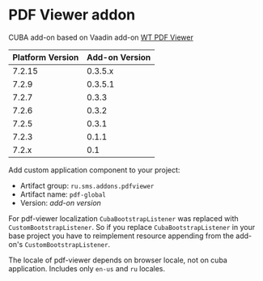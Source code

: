 # PDF Viewer addon
CUBA add-on based on Vaadin add-on [WT PDF Viewer](https://github.com/WhitesteinTechnologies/wt-pdf-viewer)

| Platform Version | Add-on Version |
| ---------------- | -------------- |
| 7.2.15           | 0.3.5.x        |
| 7.2.9            | 0.3.5.1        |
| 7.2.7            | 0.3.3          |
| 7.2.6            | 0.3.2          |
| 7.2.5            | 0.3.1          |
| 7.2.3            | 0.1.1          |
| 7.2.x            | 0.1            |


Add custom application component to your project:

* Artifact group: `ru.sms.addons.pdfviewer`
* Artifact name: `pdf-global`
* Version: *add-on version*

For pdf-viewer localization `CubaBootstrapListener` was replaced with `CustomBootstrapListener`. 
So if you replace `CubaBootstrapListener` in your base project you have to reimplement resource appending
from the add-on's `CustomBootstrapListener`.

The locale of pdf-viewer depends on browser locale, not on cuba application. Includes only `en-us` and `ru` locales.
